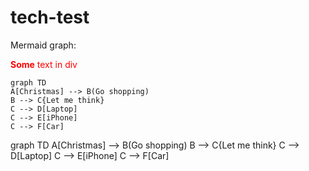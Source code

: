 <!-- <script src="https://cdnjs.cloudflare.com/ajax/libs/mermaid/8.2.6/mermaid.min.js"></script> -->

# tech-test

Mermaid graph:

<div style='color: red;'>
  <p><b>Some</b> text in div</div>
</div>

```mermaid
graph TD
A[Christmas] --> B(Go shopping)
B --> C{Let me think}
C --> D[Laptop]
C --> E[iPhone]
C --> F[Car]
```

<div class="mermaid">
graph TD
A[Christmas] --> B(Go shopping)
B --> C{Let me think}
C --> D[Laptop]
C --> E[iPhone]
C --> F[Car]
</div>
